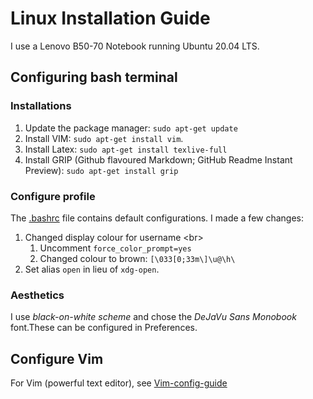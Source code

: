 # Linux Installation Guide

I use a Lenovo B50-70 Notebook running Ubuntu 20.04 LTS.


## Configuring bash terminal

### Installations
1. Update the package manager: `sudo apt-get update`
2. Install VIM: ``sudo apt-get install vim``. 
3. Install Latex: ``sudo apt-get install texlive-full``
4. Install GRIP (Github flavoured Markdown; GitHub Readme Instant Preview): ``sudo apt-get install grip``

### Configure profile

The [.bashrc](.bashrc) file contains default configurations. I made a few changes:

1. Changed display colour for username <br\>
    1. Uncomment ``force_color_prompt=yes``
    2. Changed colour to brown: ``[\033[0;33m\]\u@\h\``
2. Set alias ``open`` in lieu of ``xdg-open``. 

### Aesthetics
I use *black-on-white scheme* and chose the *DeJaVu Sans Monobook* font.These can be configured in Preferences. 



## Configure Vim

For Vim (powerful text editor), see [Vim-config-guide](Vim-config-guide.md)
